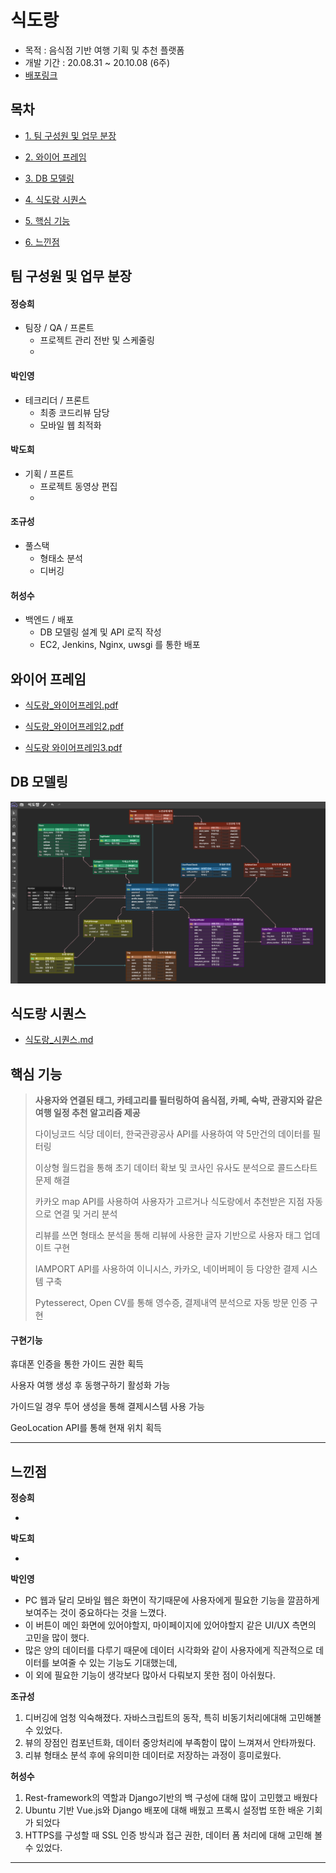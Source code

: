 # 식도랑

- 목적 : 음식점 기반 여행 기획 및  추천 플랫폼
- 개발 기간 : 20.08.31 ~ 20.10.08 (6주)
- [배포링크](http://j3d202.p.ssafy.io/)



## 목차

- [1. 팀 구성원 및 업무 분장](#팀-구성원-및-업무-분장)

- [2. 와이어 프레임](#와이어-프레임)

- [3. DB 모델링](#DB-모델링)

- [4. 식도랑 시퀀스](#식도랑-시퀀스)

- [5. 핵심 기능](#핵심-기능)

- [6. 느낀점](#느낀점)



## 팀 구성원 및 업무 분장

#### 정승희

 - 팀장 / QA / 프론트
    - 프로젝트 관리 전반 및 스케줄링
   	- 



#### 박인영

- 테크리더 / 프론트
  - 최종 코드리뷰 담당
  - 모바일 웹 최적화



#### 박도희

- 기획 / 프론트
  - 프로젝트 동영상 편집
  - 


#### 조규성

- 풀스택
  - 형태소 분석
  - 디버깅



#### 허성수

- 백엔드 / 배포
  - DB 모델링 설계 및 API 로직 작성
  - EC2, Jenkins, Nginx, uwsgi 를 통한 배포



## 와이어 프레임

- [식도랑_와이어프레임.pdf](README_img/식도랑_와이어프레임.pdf) 

- [식도랑_와이어프레임2.pdf](README_img/식도랑_와이어프레임2.pdf) 

- [식도랑 와이어프레임3.pdf](README_img/식도랑_와이어프레임3.pdf)



## DB 모델링

![ERD](README_img/ERD.PNG)





## 식도랑 시퀀스

- [식도랑_시퀀스.md](README_img/식도랑_시퀀스.md)





## 핵심 기능

> **사용자와 연결된 태그, 카테고리를 필터링하여 음식점, 카페, 숙박, 관광지와 같은 여행 일정 추천 알고리즘 제공**
>
> 다이닝코드 식당 데이터, 한국관광공사 API를 사용하여 약 5만건의 데이터를 필터링
>
> 이상형 월드컵을 통해 초기 데이터 확보 및 코사인 유사도 분석으로 콜드스타트 문제 해결
>
> 카카오 map API를 사용하여 사용자가 고르거나 식도랑에서 추천받은 지점 자동으로 연결 및 거리 분석
>
> 리뷰를 쓰면 형태소 분석을 통해 리뷰에 사용한 글자 기반으로 사용자 태그 업데이트 구현
>
> IAMPORT API를 사용하여 이니시스, 카카오, 네이버페이 등 다양한 결제 시스템 구축
>
> Pytesserect, Open CV를 통해 영수증, 결제내역 분석으로 자동 방문 인증 구현



#### 구현기능

휴대폰 인증을 통한 가이드 권한 획득

사용자 여행 생성 후 동행구하기 활성화 가능

가이드일 경우 투어 생성을 통해 결제시스템 사용 가능

GeoLocation API를 통해 현재 위치 획득



---



## 느낀점

**정승희**

- 

**박도희**

- 

**박인영**
- PC 웹과 달리 모바일 웹은 화면이 작기때문에 사용자에게 필요한 기능을 깔끔하게 보여주는 것이 중요하다는 것을 느꼈다.
- 이 버튼이 메인 화면에 있어야할지, 마이페이지에 있어야할지 같은 UI/UX 측면의 고민을 많이 했다.
- 많은 양의 데이터를 다루기 때문에 데이터 시각화와 같이 사용자에게 직관적으로 데이터를 보여줄 수 있는 기능도 기대했는데,
- 이 외에 필요한 기능이 생각보다 많아서 다뤄보지 못한 점이 아쉬웠다.

**조규성**

1. 디버깅에 엄청 익숙해졌다. 자바스크립트의 동작, 특히 비동기처리에대해 고민해볼 수 있었다.
2. 뷰의 장점인 컴포넌트화, 데이터 중앙처리에 부족함이 많이 느껴져서 안타까웠다.
3. 리뷰 형태소 분석 후에 유의미한 데이터로 저장하는 과정이 흥미로웠다.

**허성수**

1. Rest-framework의 역할과 Django기반의 백 구성에 대해 많이 고민했고 배웠다
2. Ubuntu 기반 Vue.js와 Django 배포에 대해 배웠고 프록시 설정법 또한 배운 기회가 되었다
3. HTTPS를 구성할 때 SSL 인증 방식과 접근 권한, 데이터 폼 처리에 대해 고민해 볼 수 있었다.



---
